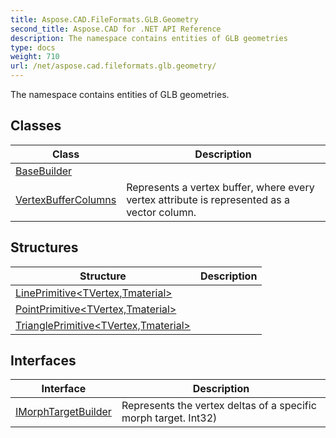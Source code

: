 ```yaml
---
title: Aspose.CAD.FileFormats.GLB.Geometry
second_title: Aspose.CAD for .NET API Reference
description: The namespace contains entities of GLB geometries
type: docs
weight: 710
url: /net/aspose.cad.fileformats.glb.geometry/
---
```

The namespace contains entities of GLB geometries.

## Classes

| Class | Description |
| --- | --- |
| [BaseBuilder](./basebuilder/) |  |
| [VertexBufferColumns](./vertexbuffercolumns/) | Represents a vertex buffer, where every vertex attribute is represented as a vector column. |
## Structures

| Structure | Description |
| --- | --- |
| [LinePrimitive&lt;TVertex,Tmaterial&gt;](./lineprimitive-2/) |  |
| [PointPrimitive&lt;TVertex,Tmaterial&gt;](./pointprimitive-2/) |  |
| [TrianglePrimitive&lt;TVertex,Tmaterial&gt;](./triangleprimitive-2/) |  |
## Interfaces

| Interface | Description |
| --- | --- |
| [IMorphTargetBuilder](./imorphtargetbuilder/) | Represents the vertex deltas of a specific morph target. Int32) |


